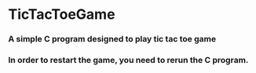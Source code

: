 # TicTacToeGame
### A simple C program designed to play tic tac toe game
### In order to restart the game, you need to rerun the C program.
